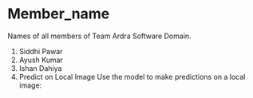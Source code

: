 # Member_name
Names of all members of Team Ardra Software Domain. 

1. Siddhi Pawar
2. Ayush Kumar
4. Ishan Dahiya
2. Predict on Local Image
Use the model to make predictions on a local image:
